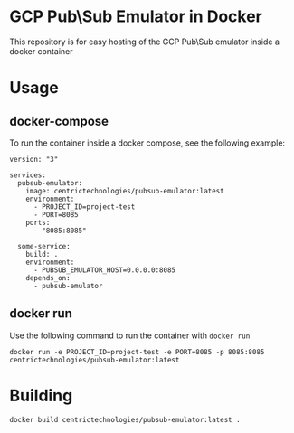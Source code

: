 # GCP Pub\Sub Emulator in Docker
This repository is for easy hosting of the GCP Pub\Sub emulator inside a docker container

# Usage
## docker-compose
To run the container inside a docker compose, see the following example:
```
version: "3"

services:
  pubsub-emulator:
    image: centrictechnologies/pubsub-emulator:latest
    environment:
      - PROJECT_ID=project-test
      - PORT=8085
    ports:
      - "8085:8085"

  some-service:
    build: .
    environment:
      - PUBSUB_EMULATOR_HOST=0.0.0.0:8085
    depends_on:
      - pubsub-emulator
```

## docker run
Use the following command to run the container with `docker run`

`docker run -e PROJECT_ID=project-test -e PORT=8085 -p 8085:8085 centrictechnologies/pubsub-emulator:latest`

# Building
`docker build centrictechnologies/pubsub-emulator:latest .`